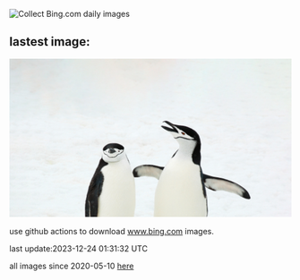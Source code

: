 ![Collect Bing.com daily images](https://github.com/counter2015/bing-daily-images/workflows/Collect%20Bing.com%20daily%20images/badge.svg)
## lastest image:
![](images/FestivusPenguins.jpg)

use github actions to download www.bing.com images.

last update:2023-12-24 01:31:32 UTC

all images since 2020-05-10 [here](https://github.com/counter2015/bing-daily-images/tree/master/images) 
